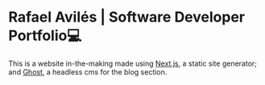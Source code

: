 # Rafael Avilés | Software Developer Portfolio💻

This is a website in-the-making made using [Next.js](https://nextjs.org/), a static site generator; and [Ghost](https://ghost.org/), a headless cms for the blog section.
